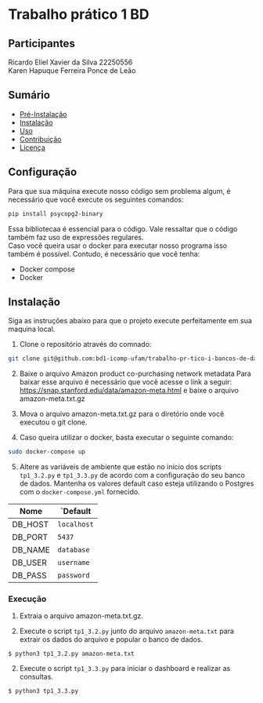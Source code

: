 # Trabalho prático 1 BD

## Participantes
Ricardo Eliel Xavier da Silva 22250556  
Karen Hapuque Ferreira Ponce de Leão 

## Sumário

- [Pré-Instalação](#configuração)
- [Instalação](#instalação)
- [Uso](#uso)
- [Contribuição](#contribuição)
- [Licença](#licença)

## Configuração 
Para que sua máquina execute nosso código sem problema algum, é necessário que você execute os seguintes comandos:
```bash
pip install psycopg2-binary  
```  

Essa bibliotecaa é essencial para o código. Vale ressaltar que o código também faz uso de expressões regulares.  
Caso você queira usar o docker para executar nosso programa isso também é possível. Contudo, é necessário que você tenha:  
 - Docker compose
 - Docker

## Instalação

Siga as instruções abaixo para que o projeto execute perfeitamente em sua maquina local.
1. Clone o repositório através do comnado:
```bash
git clone git@github.com:bd1-icomp-ufam/trabalho-pr-tico-i-bancos-de-dados-1-tp1-ricardo_eliel-karen_hapuque.git
```
2. Baixe o arquivo Amazon product co-purchasing network metadata
Para baixar esse arquivo é necessário que você acesse o link a seguir: https://snap.stanford.edu/data/amazon-meta.html e baixe o arquivo amazon-meta.txt.gz  

3. Mova o arquivo amazon-meta.txt.gz para o diretório onde você executou o git clone.

4. Caso queira utilizar o docker, basta executar o seguinte comando:
```bash
sudo docker-compose up
```

5. Altere as variáveis de ambiente que estão no início dos scripts `tp1_3.2.py` e `tp1_3.3.py` de acordo com a configuração do seu banco de dados. Mantenha os valores default caso esteja utilizando o Postgres com o `docker-compose.yml` fornecido.

| Nome    |`Default     |
| ------- | ----------- |
| DB_HOST | `localhost` |
| DB_PORT | `5437`      |
| DB_NAME | `database`  |
| DB_USER | `username`  |
| DB_PASS | `password`  |

### Execução
1. Extraia o arquivo amazon-meta.txt.gz.

1. Execute o script `tp1_3.2.py` junto do arquivo `amazon-meta.txt` para extrair os dados do arquivo e popular o banco de dados.

```
$ python3 tp1_3.2.py amazon-meta.txt
```

2. Execute o script `tp1_3.3.py` para iniciar o dashboard e realizar as consultas.

```
$ python3 tp1_3.3.py